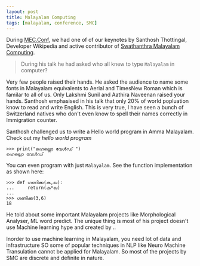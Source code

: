 ```yaml
---
layout: post
title: Malayalam Computing
tags: [malayalam, conference, SMC]
---
```


During [MEC.Conf](), we had one of of our keynotes by Santhosh Thottingal,
Developer Wikipedia and active contributor of [Swathanthra Malayalam Computing](https://smc.org.in/).

> During his talk he had asked who all knew to type `Malayalam` in computer?

Very few people raised their hands. He asked the audience to name some fonts in Malayalam equivalents to
Aerial and TimesNew Roman which is familar to all of us. Only Lakshmi Sunil and Aathira Naveenan raised your
hands. Santhosh emphasised in his talk that only 20% of world popluation know to read and write English.
This is very true, I have seen a bunch of Switzerland natives who don't even know to spell their names correctly
in Immigration counter.


Santhosh challenged us to write a Hello world program in Amma Malayalam. Check out my *hello world program*


```
>>> print("ഹെല്ലൊ വേൾഡ് ")
ഹെല്ലൊ വേൾഡ്
```

You can even program with just `Malayalam`. See the function implementation as shown here:


```
>>> def ഗണിക്ക(ക,ഖ):
...     return(ക*ഖ)
...  
>>> ഗണിക്ക(3,6)
18
```
He told about some important Malayalam projects like Morphological Analyser,
ML word predict. The unique thing is most of his project doesn't use Machine
learning hype and created by ..

Inorder to use machine learning in Malayalam, you need lot of data and infrastructure
SO some of popular techniques in NLP like Neuro Machine Transulation cannot
be applied for Malayalam. So most of the projects by SMC are discrete and 
definite in nature.

